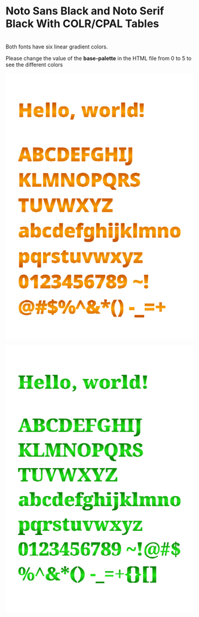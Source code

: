 # Noto Sans Black and Noto Serif Black With COLR/CPAL Tables

<br> 
Both fonts have six linear gradient colors.

Please change the value of the **base-palette** in the HTML file from 0 to 5 to see the different colors

![img1](./noto-sans-p1.png)

![img2](./noto-serif-p1.png)
